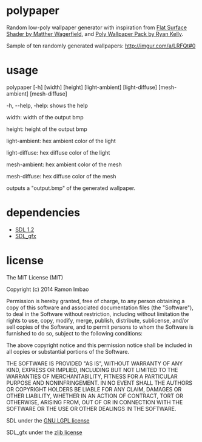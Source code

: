 polypaper
=========

Random low-poly wallpaper generator
with inspiration from
[Flat Surface Shader by Matther Wagerfield](http://matthew.wagerfield.com/flat-surface-shader/), and
[Poly Wallpaper Pack by Ryan Kelly](http://ryanmkelly.me/android/wallpaper/).

Sample of ten randomly generated wallpapers: http://imgur.com/a/LRFQt#0

usage
=====
polypaper [-h] [width] [height] [light-ambient] [light-diffuse] [mesh-ambient] [mesh-diffuse]

-h, --help, -help: shows the help

width: width of the output bmp

height: height of the output bmp

light-ambient: hex ambient color of the light

light-diffuse: hex diffuse color of the light

mesh-ambient: hex ambient color of the mesh

mesh-diffuse: hex diffuse color of the mesh


outputs a "output.bmp" of the generated wallpaper.

dependencies
============
* [SDL 1.2](https://www.libsdl.org/download-1.2.php)
* [SDL_gfx](http://cms.ferzkopp.net/index.php/software/13-sdl-gfx)

license
=======

The MIT License (MIT)

Copyright (c) 2014 Ramon Imbao

Permission is hereby granted, free of charge, to any person obtaining a copy
of this software and associated documentation files (the "Software"), to deal
in the Software without restriction, including without limitation the rights
to use, copy, modify, merge, publish, distribute, sublicense, and/or sell
copies of the Software, and to permit persons to whom the Software is
furnished to do so, subject to the following conditions:

The above copyright notice and this permission notice shall be included in
all copies or substantial portions of the Software.

THE SOFTWARE IS PROVIDED "AS IS", WITHOUT WARRANTY OF ANY KIND, EXPRESS OR
IMPLIED, INCLUDING BUT NOT LIMITED TO THE WARRANTIES OF MERCHANTABILITY,
FITNESS FOR A PARTICULAR PURPOSE AND NONINFRINGEMENT. IN NO EVENT SHALL THE
AUTHORS OR COPYRIGHT HOLDERS BE LIABLE FOR ANY CLAIM, DAMAGES OR OTHER
LIABILITY, WHETHER IN AN ACTION OF CONTRACT, TORT OR OTHERWISE, ARISING FROM,
OUT OF OR IN CONNECTION WITH THE SOFTWARE OR THE USE OR OTHER DEALINGS IN
THE SOFTWARE.

SDL under the [GNU LGPL license](http://www.gnu.org/copyleft/lesser.html)

SDL_gfx under the [zlib license](http://en.wikipedia.org/wiki/Zlib_License)

